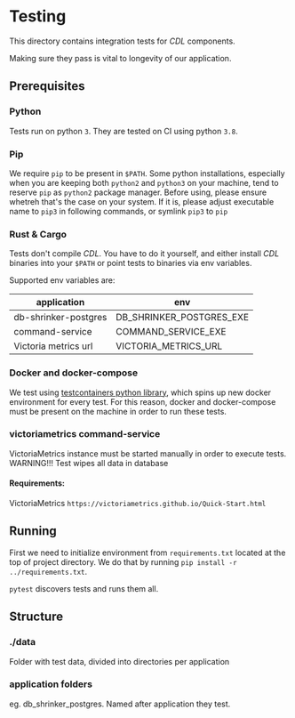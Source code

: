 # Testing

This directory contains integration tests for *CDL* components.

Making sure they pass is vital to longevity of our application.

## Prerequisites

### Python
Tests run on python `3`. They are tested on CI using python `3.8`.

### Pip
We require `pip` to be present in `$PATH`. Some python installations, especially when you are keeping both `python2` and `python3`
on your machine, tend to reserve `pip` as `python2` package manager. Before using, please ensure whetreh that's the case on your system.
If it is, please adjust executable name to `pip3` in following commands, or symlink `pip3` to `pip`

### Rust & Cargo
Tests don't compile *CDL*. You have to do it yourself, and either install *CDL* binaries into your `$PATH` or point tests to binaries via env variables.

Supported env variables are:

| application | env |
|---|---|
| db-shrinker-postgres | DB_SHRINKER_POSTGRES_EXE |
| command-service | COMMAND_SERVICE_EXE |
| Victoria metrics url | VICTORIA_METRICS_URL | localhost:8428 |


### Docker and docker-compose
We test using [testcontainers python library](https://pypi.org/project/testcontainers/), which spins up new docker environment for every test.
For this reason, docker and docker-compose must be present on the machine in order to run these tests.

### victoriametrics command-service
VictoriaMetrics instance must be started manually in order to execute tests.
WARNING!!! Test wipes all data in database
#### Requirements:
VictoriaMetrics ``` https://victoriametrics.github.io/Quick-Start.html ```

## Running
First we need to initialize environment from `requirements.txt` located at the top of project directory.
We do that by running `pip install -r ../requirements.txt`.

`pytest` discovers tests and runs them all.

## Structure
 
### ./data
Folder with test data, divided into directories per application

### application folders
eg. db_shrinker_postgres. Named after application they test.
